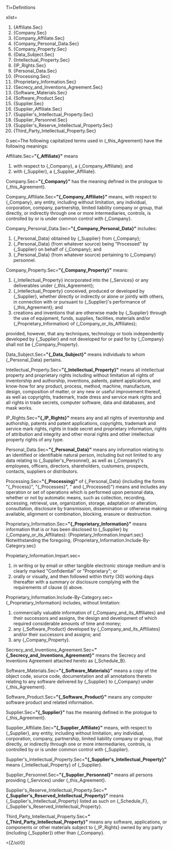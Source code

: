 Ti=Definitions

xlist=<ol><li>{Affiliate.Sec}</li><li>{Company.Sec}</li><li>{Company_Affiliate.Sec}</li><li>{Company_Personal_Data.Sec}</li><li>{Company_Property.Sec}</li><li>{Data_Subject.Sec}</li><li>{Intellectual_Property.Sec}</li><li>{IP_Rights.Sec}</li><li>{Personal_Data.Sec}</li><li>{Processing.Sec}</li><li>{Proprietary_Information.Sec}</li><li>{Secrecy_and_Inventions_Agreement.Sec}</li><li>{Software_Materials.Sec}</li><li>{Software_Product.Sec}</li><li>{Supplier.Sec}</li><li>{Supplier_Affiliate.Sec}</li><li>{Supplier's_Intellectual_Property.Sec}</li><li>{Supplier_Personnel.Sec}</li><li>{Supplier's_Reserve_Intellectual_Property.Sec}</li><li>{Third_Party_Intellectual_Property.Sec}</li></ol>

0.sec=The following capitalized terms used in {_this_Agreement} have the following meanings:

Affiliate.Sec=<b>"{_Affiliate}"</b> means<ol><li>with respect to {_Company}, a {_Company_Affiliate}; and</li><li>with {_Supplier}, a {_Supplier_Affiliate}.</li></ol>

Company.Sec=<b>"{_Company}"</b> has the meaning defined in the prologue to {_this_Agreement}.

Company_Affiliate.Sec=<b>"{_Company_Affiliate}"</b> means, with respect to {_Company}, any entity, including without limitation, any individual, corporation, company, partnership, limited liability company or group, that directly, or indirectly through one or more intermediaries, controls, is controlled by or is under common control with {_Company}.

Company_Personal_Data.Sec=<b>"{_Company_Personal_Data}"</b> includes: <ol><li>{_Personal_Data} obtained by {_Supplier} from {_Company};</li><li>{_Personal_Data} (from whatever source) being "Processed" by {_Supplier} on behalf of {_Company}; and</li><li>{_Personal_Data} (from whatever source) pertaining to {_Company} personnel.</li></ol>

Company_Property.Sec=<b>"{_Company_Property}"</b> means: <ol><li>{_Intellectual_Property} incorporated into the {_Services} or any deliverables under {_this_Agreement};</li><li>{_Intellectual_Property} conceived, produced or developed by {_Supplier}, whether directly or indirectly or alone or jointly with others, in connection with or pursuant to {_Supplier}'s performance of {_this_Agreement}; and</li><li>creations and inventions that are otherwise made by {_Supplier} through the use of equipment, funds, supplies, facilities, materials and/or {_Proprietary_Information} of {_Company_or_its_Affiliates};</li></ol> provided, however, that any techniques, technology or tools independently developed by {_Supplier} and not developed for or paid for by {_Company} shall not be {_Company_Property}.

Data_Subject.Sec=<b>"{_Data_Subject}"</b> means individuals to whom {_Personal_Data} pertains.

Intellectual_Property.Sec=<b>"{_Intellectual_Property}"</b> means all intellectual property and proprietary rights including without limitation all rights of inventorship and authorship, inventions, patents, patent applications, and know-how for any product, process, method, machine, manufacture, design, composition of matter, or any new or useful improvement thereof, as well as copyrights, trademark, trade dress and service mark rights and all rights in trade secrets, computer software, data and databases, and mask works. 

IP_Rights.Sec=<b>"{_IP_Rights}"</b> means any and all rights of inventorship and authorship, patents and patent applications, copyrights, trademark and service mark rights, rights in trade secret and proprietary information, rights of attribution and integrity and other moral rights and other intellectual property rights of any type.

Personal_Data.Sec=<b>"{_Personal_Data}"</b> means any information relating to an identified or identifiable natural person, including but not limited to any data relating to {_Supplier's_Personnel}, as well as {_Company}'s employees, officers, directors, shareholders, customers, prospects, contacts, suppliers or distributors.

Processing.Sec=<b>"{_Processing}"</b> of {_Personal_Data} (including the forms "{_Process}", "{_Processes}", " and {_Processed}") means and includes any operation or set of operations which is performed upon personal data, whether or not by automatic means, such as collection, recording, accessing, retrieval, use, organization, storage, adaptation or alteration, consultation, disclosure by transmission, dissemination or otherwise making available, alignment or combination, blocking, erasure or destruction.

Proprietary_Information.Sec=<b>"{_Proprietary_Information}"</b> means information that is or has been disclosed to {_Supplier} by {_Company_or_its_Affiliates}: {Propietary_Information.Impart.sec}  Notwithstanding the foregoing, {Proprietary_Information.Include-By-Category.sec}

Propietary_Information.Impart.sec=<ol><li>in writing or by email or other tangible electronic storage medium and is clearly marked "Confidential" or "Proprietary"; or</li><li>orally or visually, and then followed within thirty (30) working days thereafter with a summary or disclosure complying with the requirements of clause (i) above.</li></ol> 

Proprietary_Information.Include-By-Category.sec={_Proprietary_Information} includes, without limitation: <ol><li>commercially valuable information of {_Company_and_its_Affiliates} and their successors and assigns, the design and development of which required considerable amounts of time and money;</li><li>any {_Software_Product} developed by {_Company_and_its_Affiliates} and/or their successors and assigns; and </li><li>any {_Company_Property}.</li></ol>

Secrecy_and_Inventions_Agreement.Sec=<b>"{_Secrecy_and_Inventions_Agreement}"</b> means the Secrecy and Inventions Agreement attached hereto as {_Schedule_B}.

Software_Materials.Sec=<b>"{_Software_Materials}"</b> means a copy of the object code, source code, documentation and all annotations thereto relating to any software delivered by {_Supplier}  to {_Company} under {_this_Agreement}.

Software_Product.Sec=<b>"{_Software_Product}"</b> means any computer software product and related information.

Supplier.Sec=<b>"{_Supplier}"</b> has the meaning defined in the prologue to {_this_Agreement}.

Supplier_Affiliate.Sec=<b>"{_Supplier_Affiliate}"</b> means, with respect to {_Supplier}, any entity, including without limitation, any individual, corporation, company, partnership, limited liability company or group, that directly, or indirectly through one or more intermediaries, controls, is controlled by or is under common control with {_Supplier}.

Supplier's_Intellectual_Property.Sec=<b>"{_Supplier's_Intellectual_Property}"</b> means {_Intellectual_Property} of {_Supplier}.

Supplier_Personnel.Sec=<b>"{_Supplier_Personnel}"</b> means all persons providing {_Services} under {_this_Agreement}.

Supplier's_Reserve_Intellectual_Property.Sec=<b>"{_Supplier's_Reserved_Intellectual_Property}"</b> means {_Supplier's_Intellectual_Property} listed as such on {_Schedule_F}, {_Supplier's_Reserved_Intellectual_Property}.


Third_Party_Intellectual_Property.Sec=<b>"{_Third_Party_Intellectual_Property}"</b> means any software, applications, or components or other materials subject to {_IP_Rights} owned by any party (including {_Supplier}) other than {_Company}.

=[Z/ol/0]